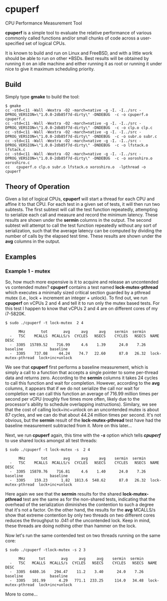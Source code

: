 # cpuperf
CPU Performance Measurement Tool

**cpuperf** is a simple tool to evaluate the relative performance of various commonly
called functions and/or small chunks of code across a user-specified set of logical CPUs.

It is known to build and run on Linux and FreeBSD, and with a little work should be able
to run on other *BSDs.  Best results will be obtained by running it on an idle machine
and either running it as root or running it under nice to give it maximum scheduling
priority.

## Build
Simply type **gmake** to build the tool:

```
$ gmake
cc -std=c11 -Wall -Wextra -O2 -march=native -g -I. -I../src -DPROG_VERSION=\"1.0.0-2db85f7d-dirty\" -DNDEBUG  -c -o cpuperf.o cpuperf.c
cc -std=c11 -Wall -Wextra -O2 -march=native -g -I. -I../src -DPROG_VERSION=\"1.0.0-2db85f7d-dirty\" -DNDEBUG  -c -o clp.o clp.c
cc -std=c11 -Wall -Wextra -O2 -march=native -g -I. -I../src -DPROG_VERSION=\"1.0.0-2db85f7d-dirty\" -DNDEBUG  -c -o subr.o subr.c
cc -std=c11 -Wall -Wextra -O2 -march=native -g -I. -I../src -DPROG_VERSION=\"1.0.0-2db85f7d-dirty\" -DNDEBUG  -c -o lfstack.o lfstack.c
cc -std=c11 -Wall -Wextra -O2 -march=native -g -I. -I../src -DPROG_VERSION=\"1.0.0-2db85f7d-dirty\" -DNDEBUG  -c -o xoroshiro.o xoroshiro.c
cc   cpuperf.o clp.o subr.o lfstack.o xoroshiro.o  -lpthread -o cpuperf
```

## Theory of Operation
Given a list of logical CPUs, **cpuperf** will start a thread for each CPU and affine it
to that CPU.  For each test in a given set of tests, it will then run two subtests.  The
first subtest will call the test function repeatedly, attempting to serialize each call
and measure and record the minimum latency.  These results are shown under the **sermin**
columns in the output.  The second subtest will attempt to call the test function
repeatedly without any sort of serialization, such that the average latency can be
computed by dividing the number of calls by the elapsed test time.  These results
are shown under the **avg** columns in the output.


## Examples
### Example 1 - mutex

So, how much more expensive is it to acquire and release an uncontended vs contended mutex?
**cpuperf** contains a test named **lock-mutex-pthread** which executes a minimally sized
critical section guarded by a pthread mutex (i.e., lock + increment an integer + unlock).
To find out, we run **cpuperf** on vCPUs 2 and 4 and tell it to run only the mutex based tests.
For this test I happen to know that vCPUs 2 and 4 are on different cores of my i7-5820K.


```
$ sudo ./cpuperf -t lock-mutex  2 4

      MHz       tot       avg     avg     avg    sermin  sermin
  -   TSC    MCALLS  MCALLS/s  CYCLES   NSECS    CYCLES   NSECS  NAME                DESC
  -  3305  15789.52    716.99     4.6    1.39      24.0    7.26  baseline            baseline
  -  3305    737.08     44.24    74.7   22.60      87.0   26.32  lock-mutex-pthread  lock+inc+unlock
```

We see that **cpuperf** first performs a baseline measurement, which is simply a call to
a function that accepts a single pointer to some per-thread data and returns zero.
According to the **sermin** columns it takes 24 cycles to call this function and wait for
completion.  However, according to the **avg** columns, it appears that if we do not serialize
the call nor wait for completion we can call this function an average of 716.99 million
times per second per vCPU (roughly five times more often, likely due to the processor's
ability to schedule overlapping instructions).
Similary, we see that the cost of calling lock+inc+unlock on an uncontended mutex
is about 87 cycles, and we can do that about 44.24 million times per second.
It's not obvious, but the **sermin** result of the **lock-mutex-pthread** test have
had the baseline measurement subtracted from it.  More on this later...

Next, we run **cpuperf** again, this time with the _**-s**_ option which tells _**cpuperf**_
to use shared locks amongst all test threads:

```
$ sudo ./cpuperf -t lock-mutex -s  2 4

      MHz       tot       avg     avg     avg    sermin  sermin
  -   TSC    MCALLS  MCALLS/s  CYCLES   NSECS    CYCLES   NSECS  NAME                DESC
  -  3305  15870.76    716.81     4.6    1.40      24.0    7.26  baseline            baseline
  -  3305    159.23      1.82  1813.6  548.62      87.0   26.32  lock-mutex-pthread  lock+inc+unlock

```

Here again we see that the **sermin** results for the shared **lock-mutex-pthread** test are the
same as for the non-shared tests, indicating that the overhead of the serialization diminishes
the contention to such a degree that it's not a factor.
On the other hand, the results for the **avg** MCALLS/s show that extreme contention by only two
threads on two different cores reduces the throughput to .041 of the uncontended lock.  Keep in
mind, these threads are doing nothing other than hammer on the lock.

Now let's run the same contended test on two threads running on the same core:

```
$ sudo ./cpuperf -tlock-mutex -s 2 3

      MHz      tot       avg     avg     avg    sermin  sermin
  -   TSC   MCALLS  MCALLS/s  CYCLES   NSECS    CYCLES   NSECS  NAME                DESC
  -  3305  6480.16    294.47    11.2    3.40      24.0    7.26  baseline            baseline
  -  3305   101.99      4.29   771.1  233.25     114.0   34.48  lock-mutex-pthread  lock+inc+unlock

```

More to come...
